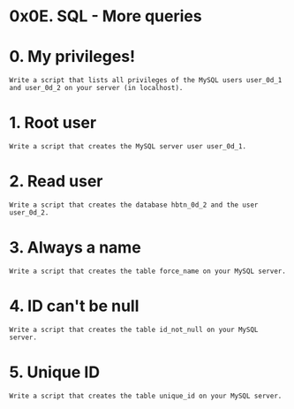 # 0x0E. SQL - More queries

# 0. My privileges!


    Write a script that lists all privileges of the MySQL users user_0d_1 and user_0d_2 on your server (in localhost).

# 1. Root user


    Write a script that creates the MySQL server user user_0d_1.

# 2. Read user


    Write a script that creates the database hbtn_0d_2 and the user user_0d_2.

# 3. Always a name


    Write a script that creates the table force_name on your MySQL server.


# 4. ID can't be null


    Write a script that creates the table id_not_null on your MySQL server.

# 5. Unique ID


    Write a script that creates the table unique_id on your MySQL server.

